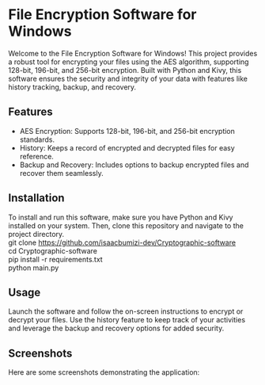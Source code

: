 # **File Encryption Software for Windows**

Welcome to the File Encryption Software for Windows! This project provides a robust tool for encrypting your files using the AES algorithm, 
supporting 128-bit, 196-bit, and 256-bit encryption. Built with Python and Kivy, this software ensures the security and integrity of your data with features like history tracking,
backup, and recovery.

## **Features**

- AES Encryption: Supports 128-bit, 196-bit, and 256-bit encryption standards.
- History: Keeps a record of encrypted and decrypted files for easy reference.
- Backup and Recovery: Includes options to backup encrypted files and recover them seamlessly.

## **Installation**

To install and run this software, make sure you have Python and Kivy installed on your system. Then, clone this repository and navigate to the project directory.  
git clone https://github.com/isaacbumizi-dev/Cryptographic-software  
cd Cryptographic-software  
pip install -r requirements.txt  
python main.py  

## **Usage**

Launch the software and follow the on-screen instructions to encrypt or decrypt your files. Use the history feature to keep track of your activities 
and leverage the backup and recovery options for added security.

## **Screenshots**
Here are some screenshots demonstrating the application:
